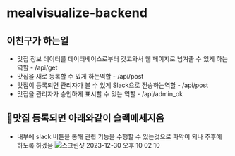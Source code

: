 # mealvisualize-backend
## 이친구가 하는일
- 맛집 정보 데이터를 데이터베이스로부터 갖고와서 웹 페이지로 넘겨줄 수 있게 하는역할 - /api/get
- 맛집을 새로 등록할 수 있게 하는역할 - /api/post
- 맛집이 등록되면 관리자가 볼 수 있게 Slack으로 전송하는역할 - /api/post
- 맛집을 관리자가 승인하게 표시할 수 있는 역할 - /api/admin_ok
## 맛집 등록되면 아래와같이 슬랙메세지옴
- 내부에 slack 버튼을 통해 관련 기능을 수행할 수 있는것으로 파악이 되나 추후에 하도록 하겠음
![스크린샷 2023-12-30 오후 10 02 10](https://github.com/kimjayney/mealvisualize-backend/assets/3627483/a06df8bd-dae8-42c3-8c75-bced2b0c8a83)

